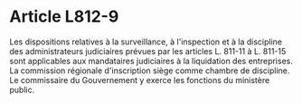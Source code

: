 # Article L812-9

Les dispositions relatives à la surveillance, à l'inspection et à la discipline des administrateurs judiciaires prévues par les articles L. 811-11 à L. 811-15 sont applicables aux mandataires judiciaires à la liquidation des entreprises.   La commission régionale d'inscription siège comme chambre de discipline. Le commissaire du Gouvernement y exerce les fonctions du ministère public.